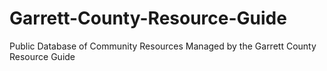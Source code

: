 # Garrett-County-Resource-Guide
Public Database of Community Resources Managed by the Garrett County Resource Guide

